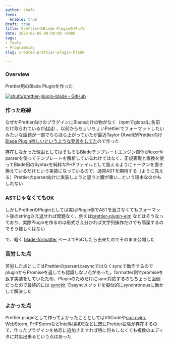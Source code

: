 ```yaml
---
author: shufo
feed:
  enable: true
draft: true
title: PrettierのBlade Pluginを作った
date: 2022-02-05 00:00:00 +0900
tags:
- Tools
- Programming
slug: created-prettier-plugin-blade

---
```

### Overview

Prettier用のBlade Pluginを作った

[![shufo/prettier-plugin-blade - GitHub](https://gh-card.dev/repos/shufo/prettier-plugin-blade.svg)](https://github.com/shufo/prettier-plugin-blade)

### 作った経緯

なぜかPrettier向けのプラグインにBlade向けの物がなく（npmでglobalに名前だけ取られているが[404](https://www.npmjs.com/package/prettier-plugin-blade)) 、以前からちょいちょいPrettierでフォーマットしたいみたいな話題が一部でちらほら上がっていたが最近Taylor OtwellがPrettier向け[Blade Plugin欲しいというような発言をしてた](https://twitter.com/taylorotwell/status/1486085543960186882)ので作った

存在しなかった理由としてはそもそもBladeテンプレートエンジン自体がlexerやparserを使ってテンプレートを解析しているわけではなく、正規表現と置換を使ってBlade用のSyntaxを純粋なPHPファイルとして扱えるようにトークンを置き換えているだけという実装になっているので、通常ASTを期待する（ように見える）Prettierのparser向けに実装しようと思うと腰が重い…という理由なのかもしれない

### ASTじゃなくてもOK

しかしPrettierのPluginとしては実はPlugin側でASTを返さなくてもフォーマット後のstringさえ返せれば問題なく、例えば[prettier-plugin-elm](https://github.com/gicentre/prettier-plugin-elm) などはそうなっており、実際Pluginを作るのは形式さえ分かれば文字列操作だけでも簡潔するのでそう難しくはない

で、軽く [blade-formatter](https://github.com/shufo/blade-formatter) ベースでPoCしたら出来たのでそのまま公開した

### 苦労した点

苦労した点としてはPrettierのparserはasyncではなくsyncで動作するのでpluginからPromiseを返しても認識しない点があった。formatter側でpromiseを返す実装をしていたため、Pluginのためだけにsync対応するのもちょっと面倒だったので最終的には [synckit](https://github.com/rx-ts/synckit) でasyncメソッドを擬似的にsynchronousに動かして解決した

### よかった点

Prettier pluginとして作ってよかったこととしてはVSCodeや[coc.nvim](https://github.com/neoclide/coc.nvim), WebStorm, PHPStormなどIntelliJ系IDEなどに既にPrettier拡張が存在するので、作ったプラグインを依存に追加さえすれば特に何もしなくても複数のエディタに対応出来るという点はあった